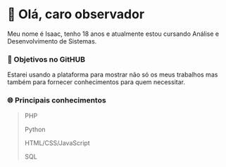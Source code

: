 # 👋 Olá, caro observador

Meu nome é Isaac, tenho 18 anos e atualmente estou cursando Análise e Desenvolvimento de Sistemas.

### 📜 Objetivos no GitHUB

Estarei usando a plataforma para mostrar não só os meus trabalhos mas também para fornecer conhecimentos para quem necessitar.

### 🌐 Principais conhecimentos

> PHP
>
> Python
> 
> HTML/CSS/JavaScript
>
> SQL
